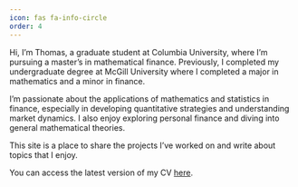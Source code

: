 ```yaml
---
icon: fas fa-info-circle
order: 4
---
```


Hi, I’m Thomas, a graduate student at Columbia University, where I’m pursuing a master’s in mathematical finance. Previously, I completed my undergraduate degree at McGill University where I completed a major in mathematics and a minor in finance.

I’m passionate about the applications of mathematics and statistics in finance, especially in developing quantitative strategies and understanding market dynamics. I also enjoy exploring personal finance and diving into general mathematical theories.

This site is a place to share the projects I’ve worked on and write about topics that I enjoy.

You can access the latest version of my CV [here](/assets/resume/Cole-Thomas.pdf).